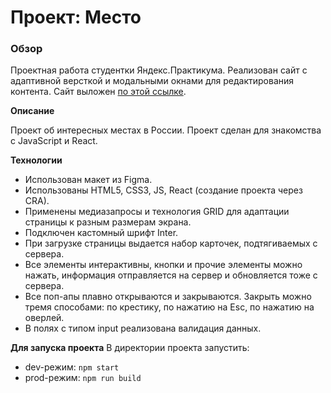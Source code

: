 # Проект: Место

### Обзор

Проектная работа студентки Яндекс.Практикума.
Реализован сайт с адаптивной версткой и модальными окнами для редактирования контента.
Сайт выложен [по этой ссылке](https://tatiana-dorokhova.github.io/mesto/).

**Описание**

Проект об интересных местах в России.
Проект сделан для знакомства с JavaScript и React.

**Технологии**

- Использован макет из Figma.
- Использованы HTML5, CSS3, JS, React (создание проекта через CRA).
- Применены медиазапросы и технология GRID для адаптации страницы к разным размерам экрана.
- Подключен кастомный шрифт Inter.
- При загрузке страницы выдается набор карточек, подтягиваемых с сервера.
- Все элементы интерактивны, кнопки и прочие элементы можно нажать, информация отправляется на сервер и обновляется тоже с сервера.
- Все поп-апы плавно открываются и закрываются. Закрыть можно тремя способами: по крестику, по нажатию на Esc, по нажатию на оверлей.
- В полях с типом input реализована валидация данных.

**Для запуска проекта**
В директории проекта запустить:

- dev-режим: `npm start`
- prod-режим: `npm run build`
